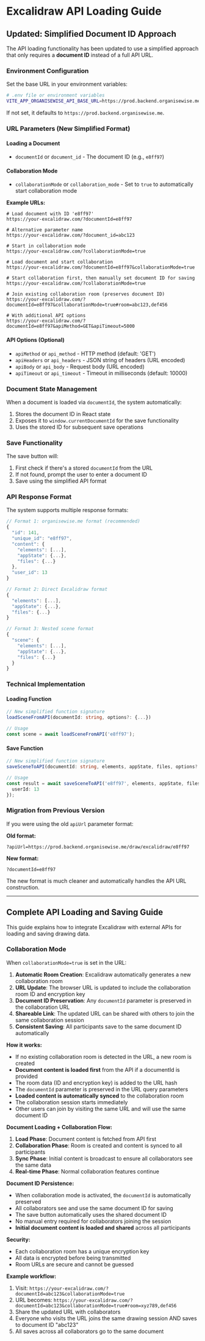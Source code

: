# Excalidraw API Loading Guide

## Updated: Simplified Document ID Approach

The API loading functionality has been updated to use a simplified approach that only requires a **document ID** instead of a full API URL.

### Environment Configuration

Set the base URL in your environment variables:

```bash
# .env file or environment variables
VITE_APP_ORGANISEWISE_API_BASE_URL=https://prod.backend.organisewise.me
```

If not set, it defaults to `https://prod.backend.organisewise.me`.

### URL Parameters (New Simplified Format)

#### Loading a Document
- `documentId` or `document_id` - The document ID (e.g., `e8ff97`)

#### Collaboration Mode
- `collaborationMode` or `collaboration_mode` - Set to `true` to automatically start collaboration mode

**Example URLs:**
```
# Load document with ID 'e8ff97'
https://your-excalidraw.com/?documentId=e8ff97

# Alternative parameter name
https://your-excalidraw.com/?document_id=abc123

# Start in collaboration mode
https://your-excalidraw.com/?collaborationMode=true

# Load document and start collaboration
https://your-excalidraw.com/?documentId=e8ff97&collaborationMode=true

# Start collaboration first, then manually set document ID for saving
https://your-excalidraw.com/?collaborationMode=true

# Join existing collaboration room (preserves document ID)
https://your-excalidraw.com/?documentId=e8ff97&collaborationMode=true#room=abc123,def456

# With additional API options
https://your-excalidraw.com/?documentId=e8ff97&apiMethod=GET&apiTimeout=5000
```

#### API Options (Optional)
- `apiMethod` or `api_method` - HTTP method (default: 'GET')
- `apiHeaders` or `api_headers` - JSON string of headers (URL encoded)
- `apiBody` or `api_body` - Request body (URL encoded)
- `apiTimeout` or `api_timeout` - Timeout in milliseconds (default: 10000)

### Document State Management

When a document is loaded via `documentId`, the system automatically:
1. Stores the document ID in React state
2. Exposes it to `window.currentDocumentId` for the save functionality
3. Uses the stored ID for subsequent save operations

### Save Functionality

The save button will:
1. First check if there's a stored `documentId` from the URL
2. If not found, prompt the user to enter a document ID
3. Save using the simplified API format

### API Response Format

The system supports multiple response formats:

```javascript
// Format 1: organisewise.me format (recommended)
{
  "id": 141,
  "unique_id": "e8ff97",
  "content": {
    "elements": [...],
    "appState": {...},
    "files": {...}
  },
  "user_id": 13
}

// Format 2: Direct Excalidraw format
{
  "elements": [...],
  "appState": {...},
  "files": {...}
}

// Format 3: Nested scene format
{
  "scene": {
    "elements": [...],
    "appState": {...},
    "files": {...}
  }
}
```

### Technical Implementation

#### Loading Function
```typescript
// New simplified function signature
loadSceneFromAPI(documentId: string, options?: {...})

// Usage
const scene = await loadSceneFromAPI('e8ff97');
```

#### Save Function
```typescript
// New simplified function signature
saveSceneToAPI(documentId: string, elements, appState, files, options?: {...})

// Usage
const result = await saveSceneToAPI('e8ff97', elements, appState, files, {
  userId: 13
});
```

### Migration from Previous Version

If you were using the old `apiUrl` parameter format:

**Old format:**
```
?apiUrl=https://prod.backend.organisewise.me/draw/excalidraw/e8ff97
```

**New format:**
```
?documentId=e8ff97
```

The new format is much cleaner and automatically handles the API URL construction.

---

## Complete API Loading and Saving Guide

This guide explains how to integrate Excalidraw with external APIs for loading and saving drawing data.

### Collaboration Mode

When `collaborationMode=true` is set in the URL:

1. **Automatic Room Creation**: Excalidraw automatically generates a new collaboration room
2. **URL Update**: The browser URL is updated to include the collaboration room ID and encryption key
3. **Document ID Preservation**: Any `documentId` parameter is preserved in the collaboration URL
4. **Shareable Link**: The updated URL can be shared with others to join the same collaboration session
5. **Consistent Saving**: All participants save to the same document ID automatically

**How it works:**
- If no existing collaboration room is detected in the URL, a new room is created
- **Document content is loaded first** from the API if a documentId is provided
- The room data (ID and encryption key) is added to the URL hash
- The `documentId` parameter is preserved in the URL query parameters
- **Loaded content is automatically synced** to the collaboration room
- The collaboration session starts immediately
- Other users can join by visiting the same URL and will use the same document ID

**Document Loading + Collaboration Flow:**
1. **Load Phase**: Document content is fetched from API first
2. **Collaboration Phase**: Room is created and content is synced to all participants
3. **Sync Phase**: Initial content is broadcast to ensure all collaborators see the same data
4. **Real-time Phase**: Normal collaboration features continue

**Document ID Persistence:**
- When collaboration mode is activated, the `documentId` is automatically preserved
- All collaborators see and use the same document ID for saving
- The save button automatically uses the shared document ID
- No manual entry required for collaborators joining the session
- **Initial document content is loaded and shared** across all participants

**Security:**
- Each collaboration room has a unique encryption key
- All data is encrypted before being transmitted
- Room URLs are secure and cannot be guessed

**Example workflow:**
1. Visit: `https://your-excalidraw.com/?documentId=abc123&collaborationMode=true`
2. URL becomes: `https://your-excalidraw.com/?documentId=abc123&collaborationMode=true#room=xyz789,def456`
3. Share the updated URL with collaborators
4. Everyone who visits the URL joins the same drawing session AND saves to document ID "abc123"
5. All saves across all collaborators go to the same document